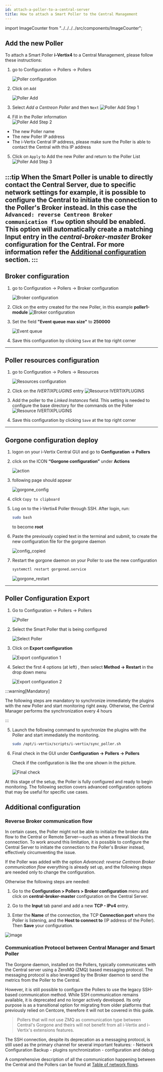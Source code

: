 ```yaml
---
id: attach-a-poller-to-a-central-server
title: How to attach a Smart Poller to the Central Management
---
```


import ImageCounter from "../../../../src/components/ImageCounter";

## Add the new Poller

To attach a Smart Poller **i-Vertix4** to a Central Management, please follow these instructions:

1. go to Configuration -> Pollers -> Pollers

    ![Poller configuration](../../assets/configuring-smart-poller/poller-attach-1.png)

2. Click on `Add`

    ![Poller Add](../../assets/configuring-smart-poller/poller-attach-wizard-00.png)

3. Select *Add a Centreon Poller* and then `Next`
    ![Poller Add Step 1](../../assets/configuring-smart-poller/poller-attach-wizard-01.png)

4. Fill in the Poller information  
    ![Poller Add Step 2](../../assets/configuring-smart-poller/poller-attach-wizard-02.png)

- <ImageCounter num={1} /> The new Poller name
- <ImageCounter num={2} /> The new Poller IP address
- <ImageCounter num={3} /> The i-Vertix Central IP address, please make sure the Poller is able to contact the Central with this IP address

5. Click on `Apply` to Add the new Poller and return to the Poller List
    ![Poller Add Step 3](../../assets/configuring-smart-poller/poller-attach-wizard-03.png)

:::tip
When the Smart Poller is unable to directly contact the Central Server, due to specific network settings for example, it is possible to configure the Central to initiate the connection to the Poller's Broker instead.
In this case the `Advanced: reverse Centreon Broker communication flow` option should be enabled.
This option will automatically create a matching Input entry in the *central-broker-master* Broker configuration for the Central.
For more information refer the [Additional configuration](#additional-configuration) section.
:::
---

## Broker configuration

1. go to Configuration -> Pollers -> Broker configuration

    ![Broker configuration](../../assets/configuring-smart-poller/poller-attach-3.png)

2. Click on the entry created for the new Poller, in this example **poller1-module**
    ![Broker configuration](../../assets/configuring-smart-poller/poller-attach-broker-00.png)

4. Set the field **"Event queue max size"** to **250000**

    ![Event queue](../../assets/configuring-smart-poller/poller-attach-4.png)

5. Save this configuration by clicking `Save` at the top right corner

---

## Poller resources configuration

1. go to Configuration -> Pollers -> Resources

    ![Resources configuration](../../assets/configuring-smart-poller/poller-attach-resources-00.png)

2. Click on the *$IVERTIXPLUGINS$* entry
    ![Resource IVERTIXPLUGINS](../../assets/configuring-smart-poller/poller-attach-resources-01.png)

3. Add the poller to the *Linked Instances* field.
   This setting is needed to configure the base directory for the commands on the Poller
    ![Resource IVERTIXPLUGINS](../../assets/configuring-smart-poller/poller-attach-resources-02.png)

4. Save this configuration by clicking `Save` at the top right corner

---

## Gorgone configuration deploy

1. logon on your i-Vertix Central GUI and go to **Configuration -> Pollers**

2. click on the ICON **“Gorgone configuration”** under **Actions**

    ![action](../../assets/configuring-smart-poller/action.png)

3. following page should appear

    ![gorgone_config](../../assets/configuring-smart-poller/gorgone_config.png)

4. click `Copy to clipboard`

5. Log on to the i-Vertix4 Poller through SSH.
   After login, run:

    ```bash
    sudo bash
    ```

   to become **root**

6. Paste the previously copied text in the terminal and submit, to create the new configuration file for the gorgone daemon

    ![config_copied](../../assets/configuring-smart-poller/config_copied.png)

7. Restart the gorgone daemon on your Poller to use the new configuration

    ```bash
    systemctl restart gorgoned.service
    ```

    ![gorgone_restart](../../assets/configuring-smart-poller/gorgone_restart.png)

---

## Poller Configuration Export

1. Go to Configuration -> Pollers -> Pollers

    ![Poller](../../assets/configuring-smart-poller/poller-attach-1.png)

2. Select the Smart Poller that is being configured

    ![Select Poller](../../assets/configuring-smart-poller/poller-attach-11.png)

3. Click on **Export configuration**

    ![Export configuration 1](../../assets/configuring-smart-poller/poller-attach-12.png)

4. Select the first 4 options (at left) , then select **Method -> Restart** in the drop down menu

    ![Export configuration 2](../../assets/configuring-smart-poller/poller-attach-13.png)

:::warning[Mandatory]

The following steps are mandatory to synchronize immediately the plugins with the new Poller and start monitoring right away. Otherwise, the Central Manager performs the synchronization every 4 hours

:::

5. Launch the following command to synchronize the plugins with the Poller and start immediately the monitoring.

    ```bash
    sudo /opt/i-vertix/scripts/i-vertix/sync_poller.sh
    ```

6. Final check in the GUI under **Configuration -> Pollers -> Pollers**

    Check if the configuration is like the one shown in the picture.

    ![Final check](../../assets/configuring-smart-poller/poller-attach-14.png)

At this stage of the setup, the Poller is fully configured and ready to begin monitoring.
The following section covers advanced configuration options that may be useful for specific use cases.

<!---
:::note

If you want to start immediately with the monitoring, make sure to also manually synchronize the plugins from the central to the newly created poller!

:::

## Synchronize Plugins from Central to Poller

By default, syncing all plugins to the pollers is done every 4 hours on the Central server.

In case of adding a new poller where you want to start immediately with the monitoring,
you need to **execute following command** on the **Central Monitoring Server** to immediately sync the plugins:

```bash
sudo /opt/i-vertix/scripts/i-vertix/sync_poller.sh
```
--->

## Additional configuration

### Reverse Broker communication flow

In certain cases, the Poller might not be able to initialize the broker data flow to the Central or Remote Server—such as when a firewall blocks the connection.
To work around this limitation, it is possible to configure the Central Server to initiate the connection to the Poller's Broker instead, effectively circumventing the issue.

If the Poller was added with the option *Advanced: reverse Centreon Broker communication flow* everything is already set up, and the following steps are needed only to change the configuration.

Otherwise the following steps are needed:

1. Go to the **Configuration > Pollers > Broker configuration** menu and click on
**central-broker-master** configuration on the Central Server.

2. Go to the **Input** tab panel and add a new **TCP - IPv4** entry.

3. Enter the **Name** of the connection, the TCP **Connection port** where the Poller is listening, and the **Host to connect to** (IP address of the Poller). Then **Save** your configuration.

![image](../../assets/configuring-smart-poller/on-peer-configuration-1.png)

### Communication Protocol between Central Manager and Smart Poller

The Gorgone daemon, installed on the Pollers, typically communicates with the Central server using a ZeroMQ (ZMQ) based messaging protocol.
The messaging protocol is also leveraged by the Broker daemon to send the metrics from the Poller to the Central.

However, it is still possible to configure the Pollers to use the legacy SSH-based communication method.
While SSH communication remains available, it is deprecated and no longer actively developed.
Its only purpose is as a transitional option for migrating from older platforms that previously relied on Centcore, therefore it will not be covered in this guide.

> Pollers that will not use ZMQ as communication type
> between Central's Gorgone and theirs will not benefit from all i-Vertix
> and i-Vertix's extensions features.

The SSH connection, despite its deprecation as a messaging protocol, is still used as the primary channel for several important features:
    - Network Configuration Backup
    - plugins synchronization
    - configuration and debug

A comprehensive description of all the communication happening between the Central and the Pollers can be found at [Table of network flows](../before-you-start/technical-information.md).
